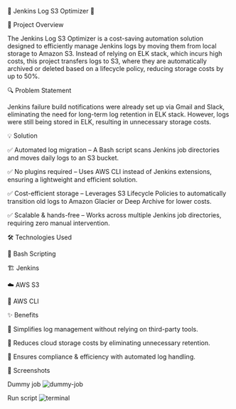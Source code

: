 🌟 Jenkins Log S3 Optimizer 🌟

🚀 Project Overview

The Jenkins Log S3 Optimizer is a cost-saving automation solution designed to efficiently manage Jenkins logs by moving them from local storage to Amazon S3. Instead of relying on ELK stack, which incurs high costs, this project transfers logs to S3, where they are automatically archived or deleted based on a lifecycle policy, reducing storage costs by up to 50%.

🔍 Problem Statement

Jenkins failure build notifications were already set up via Gmail and Slack, eliminating the need for long-term log retention in ELK stack.
However, logs were still being stored in ELK, resulting in unnecessary storage costs.


💡 Solution

✅ Automated log migration – A Bash script scans Jenkins job directories and moves daily logs to an S3 bucket.

✅ No plugins required – Uses AWS CLI instead of Jenkins extensions, ensuring a lightweight and efficient solution.

✅ Cost-efficient storage – Leverages S3 Lifecycle Policies to automatically transition old logs to Amazon Glacier or Deep Archive for lower costs.

✅ Scalable & hands-free – Works across multiple Jenkins job directories, requiring zero manual intervention.

🛠 Technologies Used

🐧 Bash Scripting

🏗 Jenkins

☁️ AWS S3

🔧 AWS CLI


✨ Benefits

🔹 Simplifies log management without relying on third-party tools.

🔹 Reduces cloud storage costs by eliminating unnecessary retention.

🔹 Ensures compliance & efficiency with automated log handling.

📸 Screenshots

Dummy job
![dummy-job](https://github.com/user-attachments/assets/8b884159-dbae-4a6b-b412-4e8daabf0962)

Run script 
![terminal](https://github.com/user-attachments/assets/851cae62-6012-489e-99dd-b220a87b44d2)


